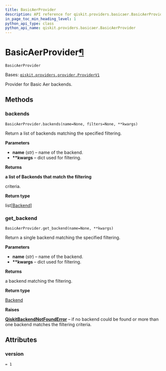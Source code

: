 ```yaml
---
title: BasicAerProvider
description: API reference for qiskit.providers.basicaer.BasicAerProvider
in_page_toc_min_heading_level: 1
python_api_type: class
python_api_name: qiskit.providers.basicaer.BasicAerProvider
---
```


# BasicAerProvider[¶](#basicaerprovider "Permalink to this headline")

<span id="qiskit.providers.basicaer.BasicAerProvider" />

`BasicAerProvider`

Bases: [`qiskit.providers.provider.ProviderV1`](qiskit.providers.ProviderV1 "qiskit.providers.provider.ProviderV1")

Provider for Basic Aer backends.

## Methods

### backends

<span id="qiskit.providers.basicaer.BasicAerProvider.backends" />

`BasicAerProvider.backends(name=None, filters=None, **kwargs)`

Return a list of backends matching the specified filtering.

**Parameters**

*   **name** (*str*) – name of the backend.
*   **\*\*kwargs** – dict used for filtering.

**Returns**

**a list of Backends that match the filtering**

criteria.

**Return type**

list\[[Backend](qiskit.providers.Backend "qiskit.providers.Backend")]

### get\_backend

<span id="qiskit.providers.basicaer.BasicAerProvider.get_backend" />

`BasicAerProvider.get_backend(name=None, **kwargs)`

Return a single backend matching the specified filtering.

**Parameters**

*   **name** (*str*) – name of the backend.
*   **\*\*kwargs** – dict used for filtering.

**Returns**

a backend matching the filtering.

**Return type**

[Backend](qiskit.providers.Backend "qiskit.providers.Backend")

**Raises**

[**QiskitBackendNotFoundError**](qiskit.providers.QiskitBackendNotFoundError "qiskit.providers.QiskitBackendNotFoundError") – if no backend could be found or more than one backend matches the filtering criteria.

## Attributes

<span id="qiskit.providers.basicaer.BasicAerProvider.version" />

### version

`= 1`

